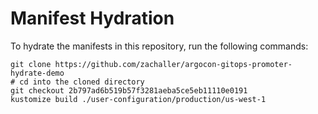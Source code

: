 # Manifest Hydration

To hydrate the manifests in this repository, run the following commands:

```shell
git clone https://github.com/zachaller/argocon-gitops-promoter-hydrate-demo
# cd into the cloned directory
git checkout 2b797ad6b519b57f3281aeba5ce5eb11110e0191
kustomize build ./user-configuration/production/us-west-1
```
